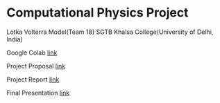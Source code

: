# Computational Physics Project
Lotka Volterra Model(Team 18) SGTB Khalsa College(University of Delhi, India)

Google Colab [link](https://colab.research.google.com/drive/1L-7TqKQcLsYmEsouKT6kHkSXXk9bCr_H?usp=sharing)

Project Proposal [link](https://www.overleaf.com/read/cnqyspfhdsqt)

Project Report  [link](https://www.overleaf.com/read/ypkdjskxdhbs)

Final Presentation  [link](https://www.overleaf.com/read/ffgvcsjjmrkm)




